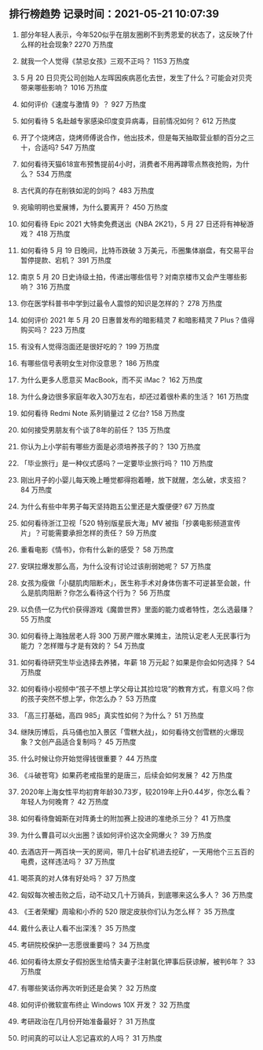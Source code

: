 
## 排行榜趋势 记录时间：2021-05-21 10:07:39
  
  1. 部分年轻人表示，今年520似乎在朋友圈刷不到秀恩爱的状态了，这反映了什么样的社会现象? 2270 万热度
    
  2. 就我一个人觉得《禁忌女孩》三观不正吗？ 1153 万热度
    
  3. 5 月 20 日贝壳公司创始人左晖因疾病恶化去世，发生了什么？可能会对贝壳带来哪些影响？ 1016 万热度
    
  4. 如何评价《速度与激情 9》？ 927 万热度
    
  5. 如何看待 5 名赴越专家感染印度变异病毒，目前情况如何？ 612 万热度
    
  6. 开了个烧烤店，烧烤师傅说合作，他出技术，但是每天抽取营业额的百分之三十，合适吗? 547 万热度
    
  7. 如何看待天猫618宣布预售提前4小时，消费者不用再蹲零点熬夜抢购，为什么？ 534 万热度
    
  8. 古代真的存在削铁如泥的剑吗？ 483 万热度
    
  9. 宛瑜明明也爱展博，为什么要离开？ 450 万热度
    
  10. 如何看待 Epic 2021 大特卖免费送出《NBA 2K21》，5 月 27 日还将有神秘游戏？ 418 万热度
    
  11. 如何看待 5 月 19 日晚间，比特币跌破 3 万美元，币圈集体崩盘，有交易平台暂停提款、宕机？ 391 万热度
    
  12. 南京 5 月 20 日史诗级土拍，传递出哪些信号？对南京楼市又会产生哪些影响？ 316 万热度
    
  13. 你在医学科普书中学到过最令人震惊的知识是怎样的？ 278 万热度
    
  14. 如何评价 2021 年 5 月 20 日惠普发布的暗影精灵 7 和暗影精灵 7 Plus？值得购买吗？ 223 万热度
    
  15. 有没有人觉得泡面还是很好吃的？ 199 万热度
    
  16. 有哪些信号表明女生对你没意思？ 186 万热度
    
  17. 为什么更多人愿意买 MacBook，而不买 iMac？ 162 万热度
    
  18. 为什么身边很多家庭年收入30万左右，却还过着很朴素的生活？ 161 万热度
    
  19. 如何看待 Redmi Note 系列销量过 2 亿台? 158 万热度
    
  20. 如何接受男朋友有个谈了8年的前任？ 135 万热度
    
  21. 你认为上小学前有哪些方面是必须培养孩子的？ 130 万热度
    
  22. 「毕业旅行」是一种仪式感吗？一定要毕业旅行吗？ 110 万热度
    
  23. 刚出月子的小婴儿每天晚上睡觉都得抱着睡，放下就醒，怎么破，求支招？ 84 万热度
    
  24. 为什么有些中年男子每天坚持跑五公里还是大腹便便? 67 万热度
    
  25. 如何看待浙江卫视「520 特别版星辰大海」MV 被指「抄袭电影频道宣传片」？可能需要承担怎样的责任？ 59 万热度
    
  26. 重看电影《情书》，你有什么新的感受？ 58 万热度
    
  27. 安琪拉爆发那么高，为什么没有讨论过该削弱她呢？ 57 万热度
    
  28. 女孩为瘦做「小腿肌肉阻断术」，医生称手术对身体伤害不可逆甚至会跛，什么是肌肉阻断？你怎么看待这个行为？ 56 万热度
    
  29. 以负债一亿为代价获得游戏《魔兽世界》里面的能力或者特性，怎么选最赚？ 55 万热度
    
  30. 如何看待上海独居老人将 300 万房产赠水果摊主，法院认定老人无民事行为能力 ？怎样赠与才是有效的？ 54 万热度
    
  31. 如何看待研究生毕业选择去养猪，年薪 18 万元起？如果是你会如何选择？ 54 万热度
    
  32. 如何看待小视频中“孩子不想上学父母让其捡垃圾”的教育方式，有意义吗？你的孩子突然不想上学，你怎么办？ 53 万热度
    
  33. 「高三打基础，高四 985」真实性如何？为什么？ 51 万热度
    
  34. 继陕历博后，兵马俑也加入景区「雪糕大战」，如何看待文创雪糕的火爆现象？文创产品适合复制吗？ 45 万热度
    
  35. 什么时候让你开始觉得钱很重要？ 44 万热度
    
  36. 《斗破苍穹》如果药老戒指里的是唐三，后续会如何发展？ 42 万热度
    
  37. 2020年上海女性平均初育年龄30.73岁，较2019年上升0.44岁，你怎么看？年轻人为何晚育？ 42 万热度
    
  38. 如何看待詹姆斯在对阵勇士的附加赛上投进的准绝杀三分？ 41 万热度
    
  39. 为什么曹县可以火出圈？该如何评价这次全网爆火？ 39 万热度
    
  40. 去酒店开一两百块一天的房间，带几十台矿机进去挖矿，一天用他个三五百的电费，这样违法吗？ 37 万热度
    
  41. 喝茶真的对人体有好处吗？ 37 万热度
    
  42. 匈奴每次被击败之后，动不动又几十万骑兵，到底哪来这么多人？ 36 万热度
    
  43. 《王者荣耀》周瑜和小乔的 520 限定皮肤你们认为怎么样？ 35 万热度
    
  44. 戴什么表让人看不出深浅？ 35 万热度
    
  45. 考研院校保护一志愿很重要吗？ 34 万热度
    
  46. 如何看待太原女子假扮医生给情夫妻子注射氯化钾事后获谅解，被判6年？ 33 万热度
    
  47. 有哪些笑话你再次听到还是会笑？ 32 万热度
    
  48. 如何评价微软宣布终止 Windows 10X 开发？ 32 万热度
    
  49. 考研政治在几月份开始准备最好？ 31 万热度
    
  50. 时间真的可以让人忘记喜欢的人吗？ 31 万热度
    